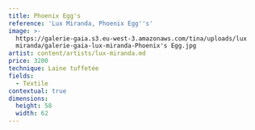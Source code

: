 ```yaml
---
title: Phoenix Egg's
reference: 'Lux Miranda, Phoenix Egg''s'
image: >-
  https://galerie-gaia.s3.eu-west-3.amazonaws.com/tina/uploads/lux
  miranda/galerie-gaia-lux-miranda-Phoenix's Egg.jpg
artist: content/artists/lux-miranda.md
price: 3200
technique: Laine tuffetée
fields:
  - Textile
contextual: true
dimensions:
  height: 58
  width: 62
---
```


